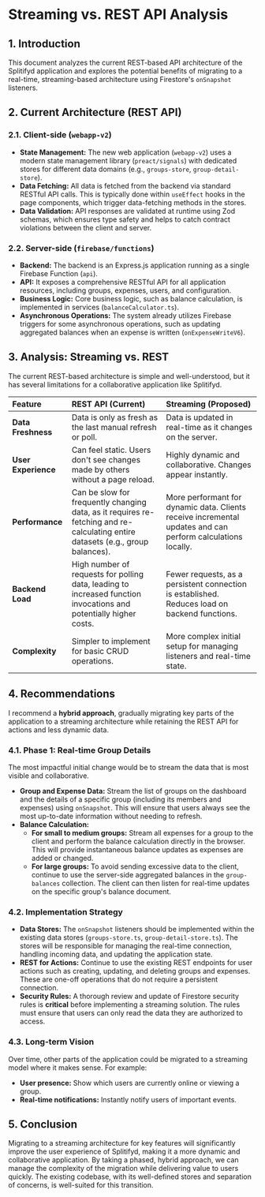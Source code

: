 # Streaming vs. REST API Analysis

## 1. Introduction

This document analyzes the current REST-based API architecture of the Splitifyd application and explores the potential benefits of migrating to a real-time, streaming-based architecture using Firestore's `onSnapshot` listeners.

## 2. Current Architecture (REST API)

### 2.1. Client-side (`webapp-v2`)

*   **State Management:** The new web application (`webapp-v2`) uses a modern state management library (`preact/signals`) with dedicated stores for different data domains (e.g., `groups-store`, `group-detail-store`).
*   **Data Fetching:** All data is fetched from the backend via standard RESTful API calls. This is typically done within `useEffect` hooks in the page components, which trigger data-fetching methods in the stores.
*   **Data Validation:** API responses are validated at runtime using Zod schemas, which ensures type safety and helps to catch contract violations between the client and server.

### 2.2. Server-side (`firebase/functions`)

*   **Backend:** The backend is an Express.js application running as a single Firebase Function (`api`).
*   **API:** It exposes a comprehensive RESTful API for all application resources, including groups, expenses, users, and configuration.
*   **Business Logic:** Core business logic, such as balance calculation, is implemented in services (`balanceCalculator.ts`).
*   **Asynchronous Operations:** The system already utilizes Firebase triggers for some asynchronous operations, such as updating aggregated balances when an expense is written (`onExpenseWriteV6`).

## 3. Analysis: Streaming vs. REST

The current REST-based architecture is simple and well-understood, but it has several limitations for a collaborative application like Splitifyd.

| Feature | REST API (Current) | Streaming (Proposed) |
| :--- | :--- | :--- |
| **Data Freshness** | Data is only as fresh as the last manual refresh or poll. | Data is updated in real-time as it changes on the server. |
| **User Experience** | Can feel static. Users don't see changes made by others without a page reload. | Highly dynamic and collaborative. Changes appear instantly. |
| **Performance** | Can be slow for frequently changing data, as it requires re-fetching and re-calculating entire datasets (e.g., group balances). | More performant for dynamic data. Clients receive incremental updates and can perform calculations locally. |
| **Backend Load** | High number of requests for polling data, leading to increased function invocations and potentially higher costs. | Fewer requests, as a persistent connection is established. Reduces load on backend functions. |
| **Complexity** | Simpler to implement for basic CRUD operations. | More complex initial setup for managing listeners and real-time state. |

## 4. Recommendations

I recommend a **hybrid approach**, gradually migrating key parts of the application to a streaming architecture while retaining the REST API for actions and less dynamic data.

### 4.1. Phase 1: Real-time Group Details

The most impactful initial change would be to stream the data that is most visible and collaborative.

*   **Group and Expense Data:** Stream the list of groups on the dashboard and the details of a specific group (including its members and expenses) using `onSnapshot`. This will ensure that users always see the most up-to-date information without needing to refresh.
*   **Balance Calculation:**
    *   **For small to medium groups:** Stream all expenses for a group to the client and perform the balance calculation directly in the browser. This will provide instantaneous balance updates as expenses are added or changed.
    *   **For large groups:** To avoid sending excessive data to the client, continue to use the server-side aggregated balances in the `group-balances` collection. The client can then listen for real-time updates on the specific group's balance document.

### 4.2. Implementation Strategy

*   **Data Stores:** The `onSnapshot` listeners should be implemented within the existing data stores (`groups-store.ts`, `group-detail-store.ts`). The stores will be responsible for managing the real-time connection, handling incoming data, and updating the application state.
*   **REST for Actions:** Continue to use the existing REST endpoints for user actions such as creating, updating, and deleting groups and expenses. These are one-off operations that do not require a persistent connection.
*   **Security Rules:** A thorough review and update of Firestore security rules is **critical** before implementing a streaming solution. The rules must ensure that users can only read the data they are authorized to access.

### 4.3. Long-term Vision

Over time, other parts of the application could be migrated to a streaming model where it makes sense. For example:

*   **User presence:** Show which users are currently online or viewing a group.
*   **Real-time notifications:** Instantly notify users of important events.

## 5. Conclusion

Migrating to a streaming architecture for key features will significantly improve the user experience of Splitifyd, making it a more dynamic and collaborative application. By taking a phased, hybrid approach, we can manage the complexity of the migration while delivering value to users quickly. The existing codebase, with its well-defined stores and separation of concerns, is well-suited for this transition.
